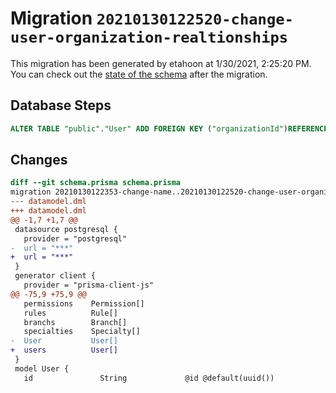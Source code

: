 # Migration `20210130122520-change-user-organization-realtionships`

This migration has been generated by etahoon at 1/30/2021, 2:25:20 PM.
You can check out the [state of the schema](./schema.prisma) after the migration.

## Database Steps

```sql
ALTER TABLE "public"."User" ADD FOREIGN KEY ("organizationId")REFERENCES "public"."Organization"("id") ON DELETE CASCADE ON UPDATE CASCADE
```

## Changes

```diff
diff --git schema.prisma schema.prisma
migration 20210130122353-change-name..20210130122520-change-user-organization-realtionships
--- datamodel.dml
+++ datamodel.dml
@@ -1,7 +1,7 @@
 datasource postgresql {
   provider = "postgresql"
-  url = "***"
+  url = "***"
 }
 generator client {
   provider = "prisma-client-js"
@@ -75,9 +75,9 @@
   permissions    Permission[]
   rules          Rule[]
   branchs        Branch[]
   specialties    Specialty[]
-  User           User[]
+  users          User[]
 }
 model User {
   id               String             @id @default(uuid())
```


